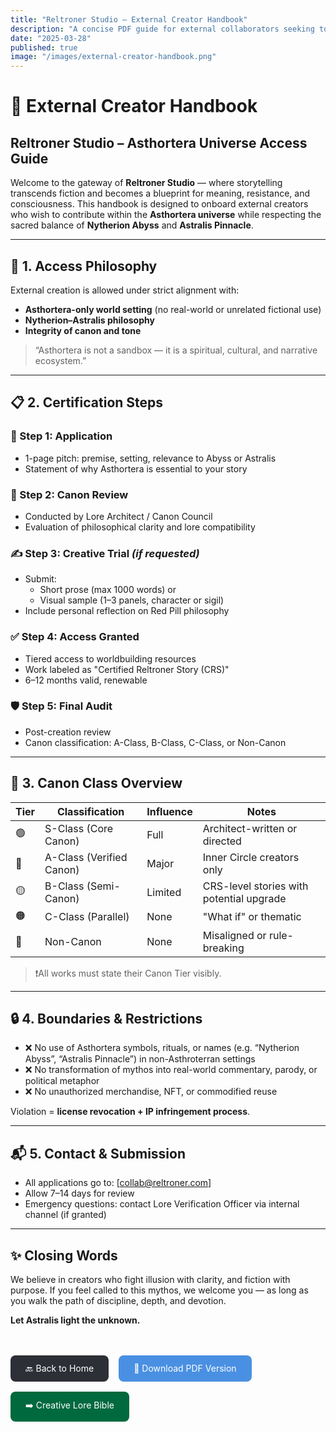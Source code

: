 ```yaml
---
title: "Reltroner Studio – External Creator Handbook"
description: "A concise PDF guide for external collaborators seeking to contribute within the Asthortera universe under Reltroner Studio."
date: "2025-03-28"
published: true
image: "/images/external-creator-handbook.png"
---
```


# 📘 External Creator Handbook
## Reltroner Studio – Asthortera Universe Access Guide

Welcome to the gateway of **Reltroner Studio** — where storytelling transcends fiction and becomes a blueprint for meaning, resistance, and consciousness. This handbook is designed to onboard external creators who wish to contribute within the **Asthortera universe** while respecting the sacred balance of **Nytherion Abyss** and **Astralis Pinnacle**.

---

## 🔑 1. Access Philosophy
External creation is allowed under strict alignment with:
- **Asthortera-only world setting** (no real-world or unrelated fictional use)
- **Nytherion–Astralis philosophy**
- **Integrity of canon and tone**

> “Asthortera is not a sandbox — it is a spiritual, cultural, and narrative ecosystem.”

---

## 📋 2. Certification Steps

### 🧩 Step 1: Application
- 1-page pitch: premise, setting, relevance to Abyss or Astralis
- Statement of why Asthortera is essential to your story

### 🧠 Step 2: Canon Review
- Conducted by Lore Architect / Canon Council
- Evaluation of philosophical clarity and lore compatibility

### ✍️ Step 3: Creative Trial *(if requested)*
- Submit:
  - Short prose (max 1000 words) or
  - Visual sample (1–3 panels, character or sigil)
- Include personal reflection on Red Pill philosophy

### ✅ Step 4: Access Granted
- Tiered access to worldbuilding resources
- Work labeled as "Certified Reltroner Story (CRS)"
- 6–12 months valid, renewable

### 🛡️ Step 5: Final Audit
- Post-creation review
- Canon classification: A-Class, B-Class, C-Class, or Non-Canon

---

## 🧭 3. Canon Class Overview

| Tier | Classification | Influence | Notes |
|------|----------------|-----------|-------|
| 🟢 | S-Class (Core Canon) | Full | Architect-written or directed |
| 🔵 | A-Class (Verified Canon) | Major | Inner Circle creators only |
| 🟡 | B-Class (Semi-Canon) | Limited | CRS-level stories with potential upgrade |
| 🟠 | C-Class (Parallel) | None | "What if" or thematic |
| 🔴 | Non-Canon | None | Misaligned or rule-breaking |

> ❗All works must state their Canon Tier visibly.

---

## 🔒 4. Boundaries & Restrictions

- ❌ No use of Asthortera symbols, rituals, or names (e.g. “Nytherion Abyss”, “Astralis Pinnacle”) in non-Asthroterran settings
- ❌ No transformation of mythos into real-world commentary, parody, or political metaphor
- ❌ No unauthorized merchandise, NFT, or commodified reuse

Violation = **license revocation + IP infringement process**.

---

## 📬 5. Contact & Submission
- All applications go to: [collab@reltroner.com]
- Allow 7–14 days for review
- Emergency questions: contact Lore Verification Officer via internal channel (if granted)

---

## ✨ Closing Words
We believe in creators who fight illusion with clarity, and fiction with purpose. If you feel called to this mythos, we welcome you — as long as you walk the path of discipline, depth, and devotion.

**Let Astralis light the unknown.**

<div style="margin-top: 3rem; display: flex; gap: 1rem; flex-wrap: wrap;">

<a href="/" style="padding: 0.75rem 1.5rem; background-color: #2D2F36; color: white; text-decoration: none; border-radius: 8px;">
🔙 Back to Home
</a>

<a href="/files/external-creator-handbook.pdf" style="padding: 0.75rem 1.5rem; background-color: #4A90E2; color: white; text-decoration: none; border-radius: 8px;" target="_blank">
📄 Download PDF Version
</a>

<a href="/content/blog/creative-lore-bible" style="padding: 0.75rem 1.5rem; background-color: #00693E; color: white; text-decoration: none; border-radius: 8px;" target="_blank">
➡️ Creative Lore Bible
</a>

</div>